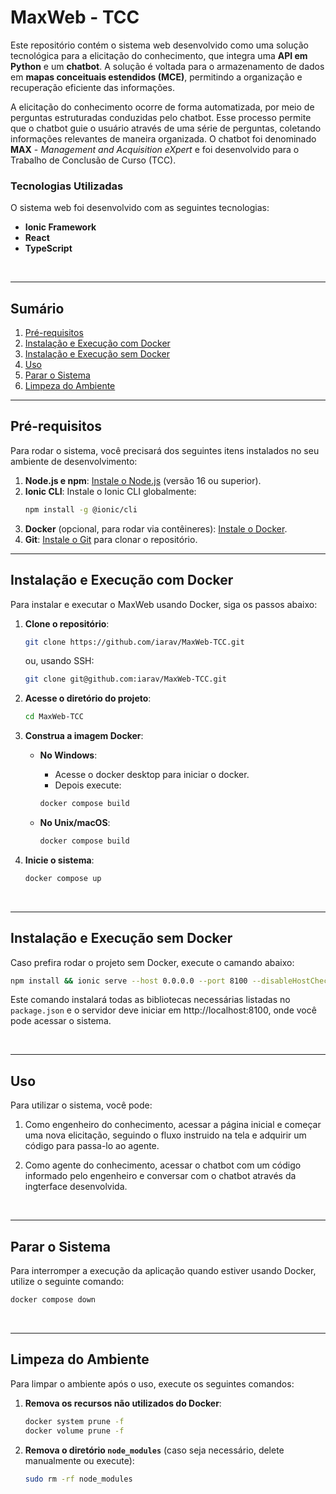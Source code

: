 # MaxWeb - TCC

Este repositório contém o sistema web desenvolvido como uma solução tecnológica para a elicitação do conhecimento, que integra uma **API em Python** e um **chatbot**. A solução é voltada para o armazenamento de dados em **mapas conceituais estendidos (MCE)**, permitindo a organização e recuperação eficiente das informações.

A elicitação do conhecimento ocorre de forma automatizada, por meio de perguntas estruturadas conduzidas pelo chatbot. Esse processo permite que o chatbot guie o usuário através de uma série de perguntas, coletando informações relevantes de maneira organizada. O chatbot foi denominado **MAX** - *Management and Acquisition eXpert* e foi desenvolvido para o Trabalho de Conclusão de Curso (TCC).

### Tecnologias Utilizadas

O sistema web foi desenvolvido com as seguintes tecnologias:
- **Ionic Framework**
- **React**
- **TypeScript**

<br>

---
## Sumário

1. [Pré-requisitos](#pré-requisitos)
2. [Instalação e Execução com Docker](#instalação-e-execução-com-docker)
3. [Instalação e Execução sem Docker](#instalação-e-execução-sem-docker)
4. [Uso](#uso)
5. [Parar o Sistema](#parar-o-sistema)
6. [Limpeza do Ambiente](#limpeza-do-ambiente)

---

## Pré-requisitos

Para rodar o sistema, você precisará dos seguintes itens instalados no seu ambiente de desenvolvimento:

1. **Node.js e npm**: [Instale o Node.js](https://nodejs.org) (versão 16 ou superior).
2. **Ionic CLI**: Instale o Ionic CLI globalmente:
   ```bash
   npm install -g @ionic/cli
   ```
3. **Docker** (opcional, para rodar via contêineres): [Instale o Docker](https://docs.docker.com/get-docker/).
4. **Git**: [Instale o Git](https://git-scm.com/downloads) para clonar o repositório.

---

## Instalação e Execução com Docker

Para instalar e executar o MaxWeb usando Docker, siga os passos abaixo:

1. **Clone o repositório**:
   ```bash
   git clone https://github.com/iarav/MaxWeb-TCC.git
   ```
   ou, usando SSH:
   ```bash
   git clone git@github.com:iarav/MaxWeb-TCC.git
   ```

2. **Acesse o diretório do projeto**:
   ```bash
   cd MaxWeb-TCC
   ```

3. **Construa a imagem Docker**:
   - **No Windows**:
     - Acesse o docker desktop para iniciar o docker.
     - Depois execute:
      ```bash
      docker compose build
      ```

   - **No Unix/macOS**:
      ```bash
      docker compose build
      ```

4. **Inicie o sistema**:
   ```bash
   docker compose up
   ```

<br>

---

## Instalação e Execução sem Docker

Caso prefira rodar o projeto sem Docker, execute o camando abaixo:

   ```bash
   npm install && ionic serve --host 0.0.0.0 --port 8100 --disableHostCheck
   ```
   Este comando instalará todas as bibliotecas necessárias listadas no `package.json` e o servidor deve iniciar em http://localhost:8100, onde você pode acessar o sistema.

<br>

---

## Uso

Para utilizar o sistema, você pode:

1. Como engenheiro do conhecimento, acessar a página inicial e começar uma nova elicitação, seguindo o fluxo instruido na tela e adquirir um código para passa-lo ao agente.

2. Como agente do conhecimento, acessar o chatbot com um código informado pelo engenheiro e conversar com o chatbot através da ingterface desenvolvida.

<br>

---

## Parar o Sistema

Para interromper a execução da aplicação quando estiver usando Docker, utilize o seguinte comando:
```bash
docker compose down
```

<br>

---

## Limpeza do Ambiente

Para limpar o ambiente após o uso, execute os seguintes comandos:

1. **Remova os recursos não utilizados do Docker**:
   ```bash
   docker system prune -f
   docker volume prune -f
   ```

2. **Remova o diretório `node_modules`** (caso seja necessário, delete manualmente ou execute):
   ```bash
   sudo rm -rf node_modules
   ```

